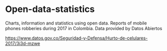 # Open-data-statistics
Charts, information and statistics using open data.
Reports of mobile phones robberies during 2017 in Colombia. Data provided by Datos Abiertos

https://www.datos.gov.co/Seguridad-y-Defensa/Hurto-de-celulares-2017/3i3d-mzwe

